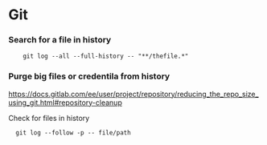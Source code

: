 # Git

### Search for a file in history
  
        git log --all --full-history -- "**/thefile.*"

### Purge big files or credentila from history

https://docs.gitlab.com/ee/user/project/repository/reducing_the_repo_size_using_git.html#repository-cleanup

Check for files in history

      git log --follow -p -- file/path 
